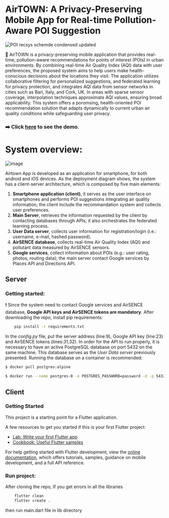 # AirTOWN: A Privacy-Preserving Mobile App for Real-time Pollution-Aware POI Suggestion

![POI recsys schemde condensed updated](https://github.com/user-attachments/assets/cb7a8ea0-5675-497e-b089-c86b6617f268)

:iphone: AirTOWN is a privacy-preserving mobile application that provides real-time, pollution-aware recommendations for points of interest (POIs) in urban environments. By combining real-time Air Quality Index (AQI) data with user preferences, the proposed system aims to help users make health-conscious decisions about the locations they visit. The application utilizes collaborative filtering for personalized suggestions, and federated learning for privacy protection, and integrates AQI data from sensor networks in cities such as Bari, Italy, and Cork, UK. In areas with sparse sensor coverage, interpolation techniques approximate AQI values, ensuring broad applicability. This system offers a poromsing, health-oriented POI recommendation solution that adapts dynamically to current urban air quality conditions while safeguarding user privacy.

### :arrow_right: **Click [here](link) to see the demo.**

# System overview:

![image](https://github.com/user-attachments/assets/e25a6981-d3e0-4abe-8570-67649840bbc5)

Airtown App is developed as an application for smartphone, for both android and iOS devices. As the deployment diagram shows, the system has a client-server architecture, which is composed by five main elements:
1. **Smartphone application (client)**, it serves as the user interface on smartphones and performs POI suggestions integrating air quality information; the client include the recommandation system and collects user preferences.
2. **Main Server**, retrieves the information requested by the client by contacting databases through APIs; it also orchestrates the federated learning process.
3. **User Data server**, collects user information for registration/login (i.e.: username, e-mail, hashed password).
4. **AirSENCE database**, collects real-time Air Quality Index (AQI) and pollutant data measured by AirSENCE sensors.
5. **Google services**, collect information about POIs (e.g.: user rating, photos, routing data); the main server contact Google services by Places API and Directions API.

## Server

### Getting started:
:heavy_exclamation_mark: Since the system need to contact Google services and AirSENCE database, **Google API keys and AirSENCE tokens are mandatory**.
After downloading the repo, install pip requirements:

```bash
    pip install -r requirements.txt
```
In the *config.py* file, put the server address (line:9), Google API key (line:23) and AirSENCE tokens (lines:31,32).
In order for the API to run properly, it is necessary to have an active PostgreSQL database on port 5432 on the same machine. This database serves as the *User Data server* previously presented.
Running the database on a container is recommended:

```bash
$ docker pull postgres:alpine 

$ docker run --name postgres-0 -e POSTGRES_PASSWORD=password -d -p 5432:5432 postgres:alpine 
```





## Client

### Getting Started

This project is a starting point for a Flutter application.

A few resources to get you started if this is your first Flutter project:

- [Lab: Write your first Flutter app](https://docs.flutter.dev/get-started/codelab)
- [Cookbook: Useful Flutter samples](https://docs.flutter.dev/cookbook)

For help getting started with Flutter development, view the
[online documentation](https://docs.flutter.dev/), which offers tutorials,
samples, guidance on mobile development, and a full API reference.

### Run project:
After cloning the repo, If you get errors in all the libraries
```bash
    flutter clean
    flutter create .
```

then run main.dart file in lib directory
